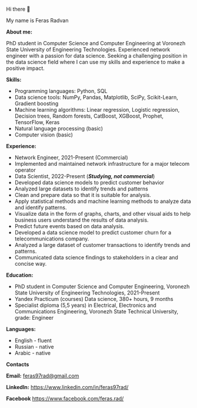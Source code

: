 Hi there 👋

My name is Feras Radvan

**About me:**

PhD student in Computer Science and Computer Engineering at Voronezh State University of Engineering Technologies. Experienced network engineer with a passion for data science. Seeking a challenging position in the data science field where I can use my skills and experience to make a positive impact.

**Skills:**

* Programming languages: Python, SQL
* Data science tools: NumPy, Pandas, Matplotlib, SciPy, Scikit-Learn, Gradient boosting
* Machine learning algorithms: Linear regression, Logistic regression, Decision trees, Random forests, CatBoost, XGBoost, Prophet, TensorFlow, Keras
* Natural language processing (basic)
* Computer vision (basic)

**Experience:**

* Network Engineer, 2021-Present (Commercial)
* Implemented and maintained network infrastructure for a major telecom operator
* Data Scientist, 2022-Present (**_Studying, not commercial_**)
* Developed data science models to predict customer behavior
* Analyzed large datasets to identify trends and patterns
* Clean and prepare data so that it is suitable for analysis.
* Apply statistical methods and machine learning methods to analyze data and identify patterns.
* Visualize data in the form of graphs, charts, and other visual aids to help business users understand the results of data analysis.
* Predict future events based on data analysis.
* Developed a data science model to predict customer churn for a telecommunications company.
* Analyzed a large dataset of customer transactions to identify trends and patterns.
* Communicated data science findings to stakeholders in a clear and concise way.

**Education:**

* PhD student in Computer Science and Computer Engineering, Voronezh State University of Engineering Technologies, 2021-Present
* Yandex Practicum (courses) Data science, 380+ hours, 9 months
* Specialist diploma (5,5 years) in Electrical, Electronics and Communications Engineering, Voronezh State Technical University, grade: Engineer

**Languages:**

* English - fluent
* Russian - native
* Arabic - native

**Contacts**

**Email:** feras97rad@gmail.com

**LinkedIn:** https://www.linkedin.com/in/feras97rad/

**Facebook** https://www.facebook.com/feras.rad/
